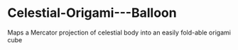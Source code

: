 # Celestial-Origami---Balloon
Maps a Mercator projection of celestial body into an easily fold-able origami cube
